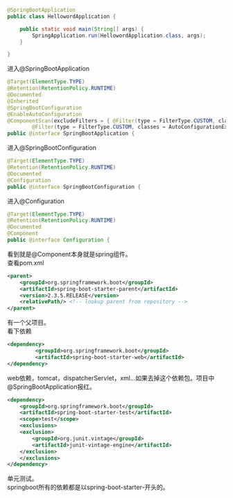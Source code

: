 ```java
@SpringBootApplication
public class HellowordApplication {

    public static void main(String[] args) {
        SpringApplication.run(HellowordApplication.class, args);
    }

}
```
进入@SpringBootApplication
```java
@Target(ElementType.TYPE)
@Retention(RetentionPolicy.RUNTIME)
@Documented
@Inherited
@SpringBootConfiguration
@EnableAutoConfiguration
@ComponentScan(excludeFilters = { @Filter(type = FilterType.CUSTOM, classes = TypeExcludeFilter.class),
		@Filter(type = FilterType.CUSTOM, classes = AutoConfigurationExcludeFilter.class) })
public @interface SpringBootApplication {
```
进入@SpringBootConfiguration
```java
@Target(ElementType.TYPE)
@Retention(RetentionPolicy.RUNTIME)
@Documented
@Configuration
public @interface SpringBootConfiguration {
```
进入@Configuration
```java
@Target(ElementType.TYPE)
@Retention(RetentionPolicy.RUNTIME)
@Documented
@Component
public @interface Configuration {
```
看到就是@Component本身就是spring组件。  
查看pom.xml
```xml
<parent>
	<groupId>org.springframework.boot</groupId>
	<artifactId>spring-boot-starter-parent</artifactId>
	<version>2.3.5.RELEASE</version>
	<relativePath/> <!-- lookup parent from repository -->
</parent>
```
有一个父项目。  
看下依赖
```xml
<dependency>
         <groupId>org.springframework.boot</groupId>
         <artifactId>spring-boot-starter-web</artifactId>
</dependency>
```
web依赖，tomcat，dispatcherServlet，xml...如果去掉这个依赖包。项目中@SpringBootApplication报红。
```xml
<dependency>
    <groupId>org.springframework.boot</groupId>
    <artifactId>spring-boot-starter-test</artifactId>
    <scope>test</scope>
    <exclusions>
	<exclusion>
	    <groupId>org.junit.vintage</groupId>
	    <artifactId>junit-vintage-engine</artifactId>
	</exclusion>
    </exclusions>
</dependency>
```
单元测试。  
springboot所有的依赖都是以spring-boot-starter-开头的。  

